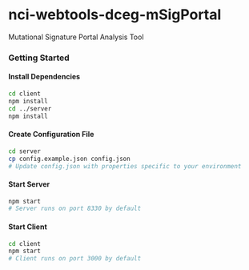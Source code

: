 # nci-webtools-dceg-mSigPortal
Mutational Signature Portal Analysis Tool

### Getting Started

#### Install Dependencies
```bash
cd client
npm install
cd ../server
npm install
```

#### Create Configuration File
```bash
cd server
cp config.example.json config.json
# Update config.json with properties specific to your environment
```

#### Start Server
```bash
npm start
# Server runs on port 8330 by default
```

#### Start Client
```bash
cd client
npm start
# Client runs on port 3000 by default
```
